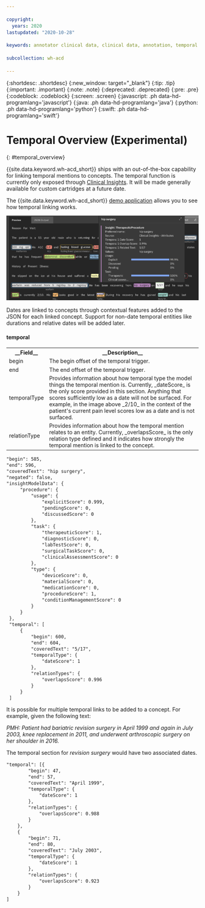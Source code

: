 ```yaml
---

copyright:
  years: 2020
lastupdated: "2020-10-28"

keywords: annotator clinical data, clinical data, annotation, temporal

subcollection: wh-acd

---
```


{:shortdesc: .shortdesc}
{:new_window: target="_blank"}
{:tip: .tip}
{:important: .important}
{:note: .note}
{:deprecated: .deprecated}
{:pre: .pre}
{:codeblock: .codeblock}
{:screen: .screen}
{:javascript: .ph data-hd-programlang='javascript'}
{:java: .ph data-hd-programlang='java'}
{:python: .ph data-hd-programlang='python'}
{:swift: .ph data-hd-programlang='swift'}

# Temporal Overview (Experimental)
{: #temporal_overview}

{{site.data.keyword.wh-acd_short}} ships with an out-of-the-box capability for linking temporal mentions to concepts.  The temporal function is currently only exposed through [Clinical Insights](/docs/wh-acd?topic=wh-acd-clinical_insights_overview#clinical_insights_overview).  It will be made generally available for custom cartridges at a future date.

The {{site.data.keyword.wh-acd_short}} [demo application](https://acd-try-it-out.mybluemix.net/preview) allows you to see how temporal linking works.

![](images/demoAppTemporal.png)

Dates are linked to concepts through contextual features added to the JSON for each linked concept.  Support for non-date temporal entities like durations and relative dates will be added later.


#### temporal

<table>
<tr><th>__Field__</th><th>__Description__</th></tr>
</tr><td>begin</td><td>The begin offset of the temporal trigger.</td></tr>
<tr><td>end</td><td>The end offset of the temporal trigger.</td></tr>
<tr><td>temporalType</td><td>Provides information about how temporal type the model things the temporal mention is.  Currently, _dateScore_ is the only score provided in this section.  Anything that scores sufficiently low as a date will not be surfaced.  For example, in the image above _2/10_ in the context of the patient's current pain level scores low as a date and is not surfaced. </td></tr>
</tr><td>relationType</td><td>Provides information about how the temporal mention relates to an entity.  Currently, _overlapsScore_ is the only relation type defined and it indicates how strongly the temporal mention is linked to the concept.</td></tr>
</table>


```
"begin": 585,
"end": 596,
"coveredText": "hip surgery",
"negated": false,
"insightModelData": {
     "procedure": {
         "usage": {
             "explicitScore": 0.999,
             "pendingScore": 0,
             "discussedScore": 0
         },
         "task": {
             "therapeuticScore": 1,
             "diagnosticScore": 0,
             "labTestScore": 0,
             "surgicalTaskScore": 0,
             "clinicalAssessmentScore": 0
         },
         "type": {
             "deviceScore": 0,
             "materialScore": 0,
             "medicationScore": 0,
             "procedureScore": 1,
             "conditionManagementScore": 0
         }
     }
 },
 "temporal": [
     {
         "begin": 600,
         "end": 604,
         "coveredText": "5/17",
         "temporalType": {
             "dateScore": 1
         },
         "relationTypes": {
             "overlapsScore": 0.996
         }
     }
 ]
```

It is possible for multiple temporal links to be added to a concept.  For example, given the following text:

_PMH: Patient had bariatric revision surgery in April 1999 and again in July 2003, knee replacement in 2011, and underwent arthroscopic surgery on her shoulder in 2016._

The temporal section for _revision surgery_ would have two associated dates.

```        
"temporal": [{
		"begin": 47,
		"end": 57,
		"coveredText": "April 1999",
		"temporalType": {
			"dateScore": 1
		},
		"relationTypes": {
			"overlapsScore": 0.988
		}
	},
	{
		"begin": 71,
		"end": 80,
		"coveredText": "July 2003",
		"temporalType": {
			"dateScore": 1
		},
		"relationTypes": {
			"overlapsScore": 0.923
		}
	}
]
```
